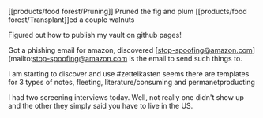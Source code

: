 [[products/food forest/Pruning]] Pruned the fig and plum
[[products/food forest/Transplant]]ed a couple walnuts


Figured out how to publish my vault on github pages!

Got a phishing email for amazon, discovered [stop-spoofing@amazon.com](mailto:stop-spoofing@amazon.com is the email to send such things to.

I am starting to discover and use #zettelkasten seems there are templates for 3 types of notes, fleeting, literature/consuming and permanetproducting


I had two screening interviews today. Well, not really one didn't show up and the other they simply said you have to live in the US.

